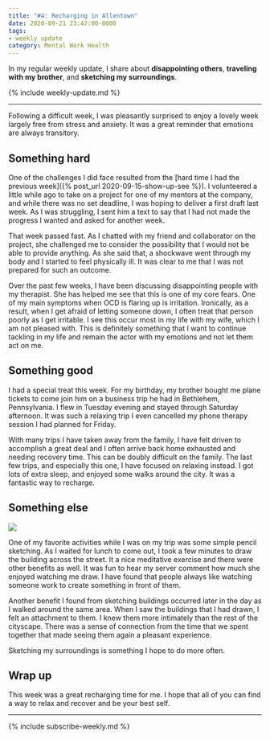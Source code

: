 ```yaml
---
title: "#4: Recharging in Allentown"
date: 2020-09-21 23:47:00-0000
tags:
- weekly update
category: Mental Work Health
---
```


In my regular weekly update, I share about **disappointing others**, **traveling with my brother**, and **sketching my surroundings**.

{% include weekly-update.md %}

***

Following a difficult week, I was pleasantly surprised to enjoy a lovely week largely free from stress and anxiety. It was a great reminder that emotions are always transitory.


## Something hard

One of the challenges I did face resulted from the [hard time I had the previous week]({% post_url 2020-09-15-show-up-see %}). I volunteered a little while ago to take on a project for one of my mentors at the company, and while there was no set deadline, I was hoping to deliver a first draft last week. As I was struggling, I sent him a text to say that I had not made the progress I wanted and asked for another week.

That week passed fast. As I chatted with my friend and collaborator on the project, she challenged me to consider the possibility that I would not be able to provide anything. As she said that, a shockwave went through my body and I started to feel physically ill. It was clear to me that I was not prepared for such an outcome.

Over the past few weeks, I have been discussing disappointing people with my therapist. She has helped me see that this is one of my core fears. One of my main symptoms when OCD is flaring up is irritation. Ironically, as a result, when I get afraid of letting someone down, I often treat that person poorly as I get irritable. I see this occur most in my life with my wife, which I am not pleased with. This is definitely something that I want to continue tackling in my life and remain the actor with my emotions and not let them act on me.


## Something good

I had a special treat this week. For my birthday, my brother bought me plane tickets to come join him on a business trip he had in Bethlehem, Pennsylvania. I flew in Tuesday evening and stayed through Saturday afternoon. It was such a relaxing trip I even cancelled my phone therapy session I had planned for Friday.

With many trips I have taken away from the family, I have felt driven to accomplish a great deal and I often arrive back home exhausted and needing recovery time. This can be doubly difficult on the family. The last few trips, and especially this one, I have focused on relaxing instead. I got lots of extra sleep, and enjoyed some walks around the city. It was a fantastic way to recharge.


## Something else

<img src="https://www.mentalworkhealth.org/uploads/2020/e21e4fdb8c.jpg"/>

One of my favorite activities while I was on my trip was some simple pencil sketching. As I waited for lunch to come out, I took a few minutes to draw the building across the street. It a nice meditative exercise and there were other benefits as well. It was fun to hear my server comment how much she enjoyed watching me draw. I have found that people always like watching someone work to create something in front of them.

Another benefit I found from sketching buildings occurred later in the day as I walked around the same area. When I saw the buildings that I had drawn, I felt an attachment to them. I knew them more intimately than the rest of the cityscape. There was a sense of connection from the time that we spent together that made seeing them again a pleasant experience.

Sketching my surroundings is something I hope to do more often.


## Wrap up

This week was a great recharging time for me. I hope that all of you can find a way to relax and recover and be your best self.

***
{% include subscribe-weekly.md %}